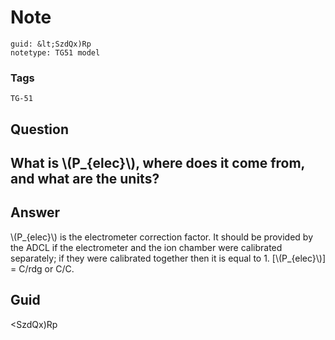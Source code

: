 # Note
```
guid: &lt;SzdQx)Rp
notetype: TG51 model
```

### Tags
```
TG-51
```

## Question
<h2>What is \(P_{elec}\), where does it come from, and what are the units?</h2>

## Answer
<section>
<p>\(P_{elec}\) is the electrometer correction factor. It should be provided by the ADCL if the electrometer and the ion chamber were calibrated separately; if they were calibrated together then it is equal to 1.
[\(P_{elec}\)] = C/rdg or C/C.</p>

</section>

## Guid
<SzdQx)Rp

